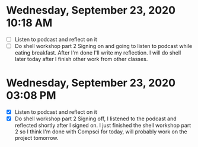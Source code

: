 # Wednesday, September 23, 2020 10:18 AM
- [ ] Listen to podcast and reflect on it
- [ ] Do shell workshop part 2
Signing on and going to listen to podcast while eating breakfast. After I'm done I'll write my reflection. I will do shell later today after I finish other work from other classes. 

# Wednesday, September 23, 2020 03:08 PM
- [x] Listen to podcast and reflect on it
- [x] Do shell workshop part 2
Signing off, I listened to the podcast and reflected shortly after I signed on. I just finished the shell workshop part 2 so I think I'm done with Compsci for today, will probably work on the project tomorrow. 